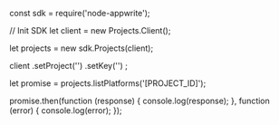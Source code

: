 const sdk = require('node-appwrite');

// Init SDK
let client = new Projects.Client();

let projects = new sdk.Projects(client);

client
    .setProject('')
    .setKey('')
;

let promise = projects.listPlatforms('[PROJECT_ID]');

promise.then(function (response) {
    console.log(response);
}, function (error) {
    console.log(error);
});